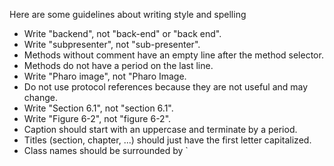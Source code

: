 Here are some guidelines about writing style and spelling

* Write "backend", not "back-end" or "back end".
* Write "subpresenter", not "sub-presenter".
* Methods without comment have an empty line after the method selector.
* Methods do not have a period on the last line.
* Write "Pharo image", not "Pharo Image.
* Do not use protocol references because they are not useful and may change.
* Write "Section 6.1", not "section 6.1".
* Write "Figure 6-2", not "figure 6-2".
* Caption should start with an uppercase and terminate by a period.
* Titles (section, chapter, ...) should just have the first letter capitalized.
* Class names should be surrounded by `
